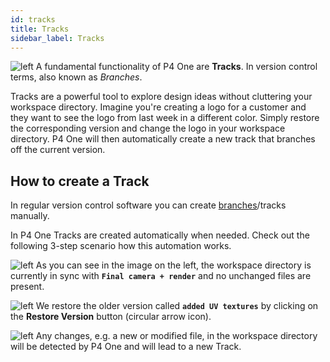 ```yaml
---
id: tracks
title: Tracks
sidebar_label: Tracks
---
```


<div className="block">

![left](/img/tracks.png) A fundamental functionality of P4 One are **Tracks**. In version control terms, also known as *Branches*.

Tracks are a powerful tool to explore design ideas without cluttering your workspace directory. Imagine you're creating a logo for a customer and they want to see the logo from last week in a different color. Simply restore the corresponding version and change the logo in your workspace directory. P4 One will then automatically create a new track that branches off the current version.

</div>

## How to create a Track

In regular version control software you can create [branches](terminology.md#track-or-branch)/tracks manually.

In P4 One Tracks are created automatically when needed. Check out the following 3-step scenario how this automation works.

<div className="block">

![left](/img/track-create-1.png) As you can see in the image on the left, the workspace directory is currently in sync with **`Final camera + render`** and no unchanged files are present.

</div>

<div className="block">

![left](/img/track-create-2.png) We restore the older version called **`added UV textures`** by clicking on the **Restore Version** button (circular arrow icon).

</div>

<div className="block">

![left](/img/track-create-3.png) Any changes, e.g. a new or modified file, in the workspace directory will be detected by P4 One and will lead to a new Track.

</div>
